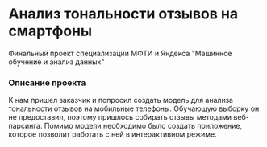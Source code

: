 # Анализ тональности отзывов на смартфоны
Финальный проект специализации МФТИ и Яндекса "Машинное обучение и анализ данных"
### Описание проекта
К нам пришел заказчик и попросил создать модель для анализа тональности отзывов на мобильные телефоны. Обучающую выборку он не предоставил, поэтому пришлось собирать отзывы методами веб-парсинга. Помимо модели необходимо было создать приложение, которое позволит работать с ней в интерактивном режиме. 
